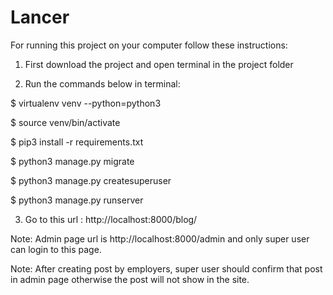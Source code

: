 # Lancer
For running this project on your computer follow these instructions:

1. First download the project and open terminal in the project folder

2. Run the commands below in terminal:

$ virtualenv venv --python=python3

$ source venv/bin/activate

$ pip3 install -r requirements.txt

$ python3 manage.py migrate

$ python3 manage.py createsuperuser

$ python3 manage.py runserver

3. Go to this url :
http://localhost:8000/blog/

Note: Admin page url is  http://localhost:8000/admin and only super user can login to this page.

Note: After creating post by employers, super user should confirm that post in admin page otherwise the post will not show in the site.
